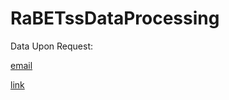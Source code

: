 # RaBETssDataProcessing
Data Upon Request:

[email](cnorton1@.arizona.edu)

[link](https://drive.google.com/drive/folders/1GH-YNfj9L6DLQEoDzcBDIeZO4oWICTFe?usp=sharing)


